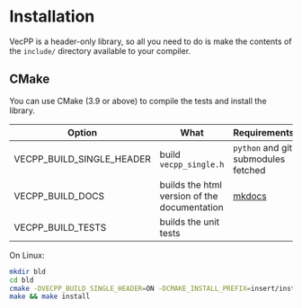 # Installation

VecPP is a header-only library, so all you need to do is make the contents 
of the `include/` directory available to your compiler.

## CMake

You can use CMake (3.9 or above) to compile the tests and install the library.

Option                    | What                                          | Requirements
--------------------------|-----------------------------------------------|-----
VECPP_BUILD_SINGLE_HEADER | build `vecpp_single.h`                        | `python` and git submodules fetched
VECPP_BUILD_DOCS          | builds the html version of the documentation  | [mkdocs](https://www.mkdocs.org/)
VECPP_BUILD_TESTS         | builds the unit tests                         |

On Linux:
```bash
mkdir bld
cd bld
cmake -DVECPP_BUILD_SINGLE_HEADER=ON -DCMAKE_INSTALL_PREFIX=insert/install/path/here ..
make && make install
```